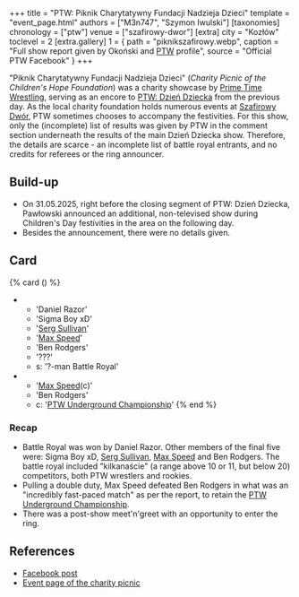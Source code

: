 +++
title = "PTW: Piknik Charytatywny Fundacji Nadzieja Dzieci"
template = "event_page.html"
authors = ["M3n747", "Szymon Iwulski"]
[taxonomies]
chronology = ["ptw"]
venue = ["szafirowy-dwor"]
[extra]
city = "Kozłów"
toclevel = 2
[extra.gallery]
1 = { path = "piknikszafirowy.webp", caption = "Full show report given by Okoński and [PTW](@/o/ptw.md) profile", source = "Official PTW Facebook" }
+++

"Piknik Charytatywny Fundacji Nadzieja Dzieci" (_Charity Picnic of the Children's Hope Foundation_) was a charity showcase by [Prime Time Wrestling](@/o/ptw.md), serving as an encore to [PTW: Dzień Dziecka](content/e/ptw/2025-05-31-ptw-dzien-dziecka.md) from the previous day. As the local charity foundation holds numerous events at [Szafirowy Dwór](@/v/dworek-kozlow.md), PTW sometimes chooses to accompany the festivities. For this show, only the (incomplete) list of results was given by PTW in the comment section underneath the results of the main Dzień Dziecka show. Therefore, the details are scarce - an incomplete list of battle royal entrants, and no credits for referees or the ring announcer.

## Build-up

* On 31.05.2025, right before the closing segment of PTW: Dzień Dziecka, Pawłowski announced an additional, non-televised show during Children's Day festivities in the area on the following day.
* Besides the announcement, there were no details given.

## Card

{% card () %}
- - 'Daniel Razor'
  - 'Sigma Boy xD'
  - '[Serg Sullivan](@/w/serg-sullivan.md)'
  - '[Max Speed](@/w/max-speed.md)'
  - 'Ben Rodgers'
  - '???'
  - s: '?-man Battle Royal'
- - '[Max Speed](@/w/max-speed.md)(c)'
  - 'Ben Rodgers'
  - c: '[PTW Underground Championship](@/c/ptw-underground-championship.md)'
{% end %}

### Recap

* Battle Royal was won by Daniel Razor. Other members of the final five were: Sigma Boy xD, [Serg Sullivan](@/w/serg-sullivan.md), [Max Speed](@/w/max-speed.md) and Ben Rodgers. The battle royal included "kilkanaście" (a range above 10 or 11, but below 20) competitors, both PTW wrestlers and rookies.
* Pulling a double duty, Max Speed defeated Ben Rodgers in what was an "incredibly fast-paced match" as per the report, to retain the [PTW Underground Championship](@/c/ptw-underground-championship.md).
* There was a post-show meet'n'greet with an opportunity to enter the ring.

## References

* [Facebook post](post-fb)
* [Event page of the charity picnic](https://www.facebook.com/events/1890305431793906)

[post-fb]: https://www.facebook.com/PrimeTimeWrestlingPL/posts/pfbid02x65gmmz8R9DrqZm7qkyY4hpiycLGRwkQud4jMgnethHA6Lo9QczKB7KK4MdUGm8El
